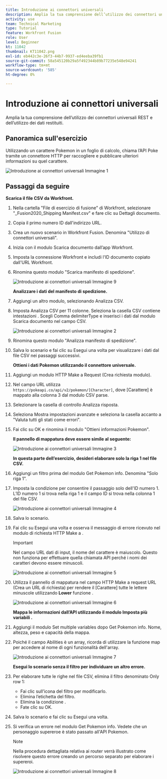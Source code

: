 ```yaml
---
title: Introduzione ai connettori universali
description: Amplia la tua comprensione dell’utilizzo dei connettori universali REST e dell’utilizzo dei dati restituiti.
activity: use
team: Technical Marketing
type: Tutorial
feature: Workfront Fusion
role: User
level: Beginner
kt: 11042
thumbnail: KT11042.png
exl-id: eb442c3e-26f3-44b7-9937-ed4eeba39fb1
source-git-commit: 58a545120b29a5f492344b89b77235e548e94241
workflow-type: tm+mt
source-wordcount: '585'
ht-degree: 0%

---
```


# Introduzione ai connettori universali

Amplia la tua comprensione dell’utilizzo dei connettori universali REST e dell’utilizzo dei dati restituiti.

## Panoramica sull&#39;esercizio

Utilizzando un carattere Pokemon in un foglio di calcolo, chiama l’API Poke tramite un connettore HTTP per raccogliere e pubblicare ulteriori informazioni su quel carattere.

![Introduzione ai connettori universali Immagine 1](../12-exercises/assets/introduction-to-universal-connectors-walkthrough-1.png)

## Passaggi da seguire

**Scarica il file CSV da Workfront.**

1. Nella cartella &quot;File di esercizio di fusione&quot; di Workfront, selezionare &quot;_Fusion2020_Shipping Manifest.csv&quot; e fare clic su Dettagli documento.
1. Copia il primo numero ID dall&#39;indirizzo URL.
1. Crea un nuovo scenario in Workfront Fusion. Denomina &quot;Utilizzo di connettori universali&quot;.
1. Inizia con il modulo Scarica documento dall’app Workfront.
1. Imposta la connessione Workfront e includi l&#39;ID documento copiato dall&#39;URL Workfront.
1. Rinomina questo modulo &quot;Scarica manifesto di spedizione&quot;.

   ![Introduzione ai connettori universali Immagine 9](../12-exercises/assets/introduction-to-universal-connectors-walkthrough-9.png)

   **Analizzare i dati del manifesto di spedizione.**

1. Aggiungi un altro modulo, selezionando Analizza CSV.
1. Imposta Analizza CSV per 11 colonne. Seleziona la casella CSV contiene intestazioni . Scegli Comma delimiterType e inserisci i dati dal modulo Scarica documento nel campo CSV.

   ![Introduzione ai connettori universali Immagine 2](../12-exercises/assets/introduction-to-universal-connectors-walkthrough-2.png)

1. Rinomina questo modulo &quot;Analizza manifesto di spedizione&quot;.
1. Salva lo scenario e fai clic su Esegui una volta per visualizzare i dati dal file CSV nei passaggi successivi.

   **Ottieni i dati Pokemon utilizzando il connettore universale.**

1. Aggiungi un modulo HTTP Make a Request (Crea richiesta modulo).
1. Nel campo URL utilizza `https://pokeapi.co/api/v2/pokemon/[Character]`, dove [Carattere] è mappato alla colonna 3 dal modulo CSV parse.
1. Selezionare la casella di controllo Analizza risposta.
1. Seleziona Mostra impostazioni avanzate e seleziona la casella accanto a &quot;Valuta tutti gli stati come errori&quot;.
1. Fai clic su OK e rinomina il modulo &quot;Ottieni informazioni Pokemon&quot;.

   **Il pannello di mappatura deve essere simile al seguente:**

   ![Introduzione ai connettori universali Immagine 3](../12-exercises/assets/introduction-to-universal-connectors-walkthrough-3.png)

   **In questa parte dell’esercizio, desideri elaborare solo la riga 1 nel file CSV.**

1. Aggiungi un filtro prima del modulo Get Pokemon info. Denomina &quot;Solo riga 1&quot;.
1. Imposta la condizione per consentire il passaggio solo dell&#39;ID numero 1. L’ID numero 1 si trova nella riga 1 e il campo ID si trova nella colonna 1 del file CSV.

   ![Introduzione ai connettori universali Immagine 4](../12-exercises/assets/introduction-to-universal-connectors-walkthrough-4.png)

1. Salva lo scenario.
1. Fai clic su Esegui una volta e osserva il messaggio di errore ricevuto nel modulo di richiesta HTTP Make a .

   >[!IMPORTANT]
   >
   >Nel campo URL dati di input, il nome del carattere è maiuscolo. Questo non funziona per effettuare quella chiamata API perché i nomi dei caratteri devono essere minuscoli.

   ![Introduzione ai connettori universali Immagine 5](../12-exercises/assets/introduction-to-universal-connectors-walkthrough-5.png)

1. Utilizza il pannello di mappatura nel campo HTTP Make a request URL (Crea un URL di richiesta) per rendere il [Carattere] tutte le lettere minuscole utilizzando **Lower** funzione .

   ![Introduzione ai connettori universali Immagine 6](../12-exercises/assets/introduction-to-universal-connectors-walkthrough-6.png)

   **Mappa le informazioni dall’API utilizzando il modulo Imposta più variabili .**

1. Aggiungi il modulo Set multiple variables dopo Get Pokemon info. Nome, altezza, peso e capacità della mappa.
1. Poiché il campo Abilities è un array, ricorda di utilizzare la funzione map per accedere al nome di ogni funzionalità dell&#39;array.

   ![Introduzione ai connettori universali Immagine 7](../12-exercises/assets/introduction-to-universal-connectors-walkthrough-7.png)

   **Esegui lo scenario senza il filtro per individuare un altro errore.**

1. Per elaborare tutte le righe nel file CSV, elimina il filtro denominato Only row 1:

   + Fai clic sull’icona del filtro per modificarlo.
   + Elimina l’etichetta del filtro.
   + Elimina la condizione .
   + Fate clic su OK.

1. Salva lo scenario e fai clic su Esegui una volta.
1. Si verifica un errore nel modulo Get Pokemon info. Vedete che un personaggio supereroe è stato passato all&#39;API Pokemon.

   >[!NOTE]
   >
   >Nella procedura dettagliata relativa ai router verrà illustrato come risolvere questo errore creando un percorso separato per elaborare i supereroi.

   ![Introduzione ai connettori universali Immagine 8](../12-exercises/assets/introduction-to-universal-connectors-walkthrough-8.png)
